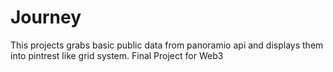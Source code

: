 Journey
=======

This projects grabs basic public data from panoramio api and displays them into pintrest like grid system. Final Project for Web3
